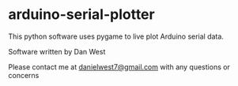 # arduino-serial-plotter
This python software uses pygame to live plot Arduino serial data.

Software written by Dan West

Please contact me at danielwest7@gmail.com with any questions or concerns

